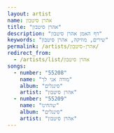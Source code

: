 ```yaml
---
layout: artist
name: אהרן סיטבון
title: "אהרן סיטבון"
description: "דף האמן אהרן סיטבון"
keywords: "שירים, מוזיקה, אהרן סיטבון"
permalink: /artists/אהרן-סיטבון/
redirect_from:
  - /artists/list/אהרן סיטבון
songs:
  - number: "55208"
    name: "מודה אני לך"
    album: "סינגלים"
    artist: "אהרן סיטבון"
  - number: "55209"
    name: "שהחינו"
    album: "סינגלים"
    artist: "אהרן סיטבון"
---
```

